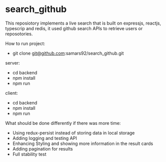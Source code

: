 # search_github

This reposiotory implements a live search that is built on expressjs, reactjs, typescrip and redis, it used github search APIs to retrieve users or reposotories.

How to run project:
* git clone git@github.com:samars92/search_github.git

server:
* cd backend
* npm install
* npm run

client:
* cd backend
* npm install
* npm run

What should be done differently if there was more time:
* Using redux-persist instead of storing data in local storage 
* Adding logging and testing API
* Enhancing Styling and showing more information in the result cards
* Adding pagination for results 
* Full stability test 





